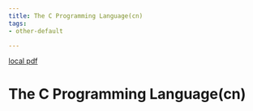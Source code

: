 ```yaml
---
title: The C Programming Language(cn)
tags:
- other-default

---
```


[local pdf](../../../pdfs/The%20C%20Programming%20Language-cn.pdf)

# The C Programming Language(cn)

